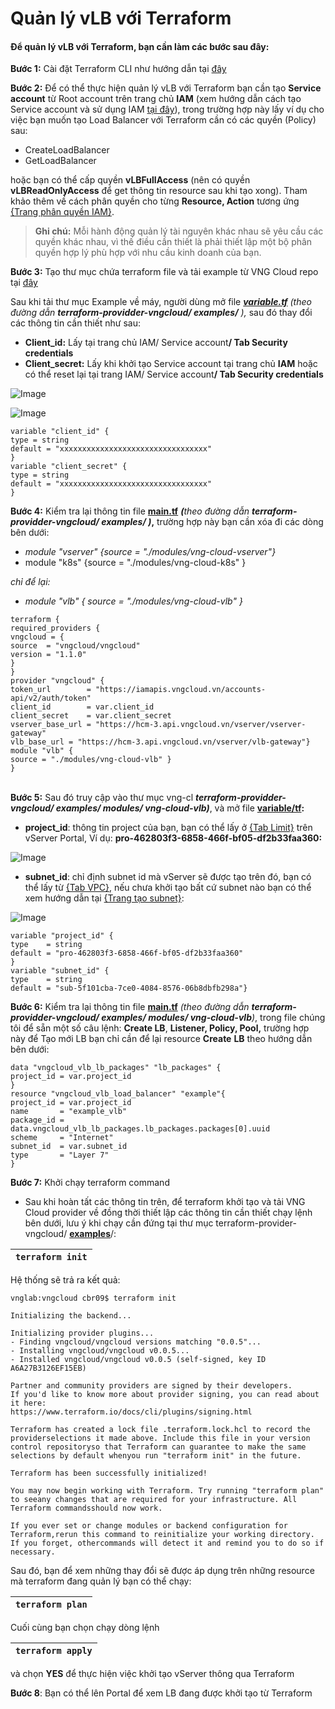 # Quản lý vLB với Terraform

#### Để quản lý vLB với Terraform, bạn cần làm các bước sau đây: 

**Bước 1:** Cài đặt Terraform CLI như hướng dẫn tại [đây](https://docs.vngcloud.vn/vng-cloud-document/vn/vserver/compute-hcm03-1a/terraform/cai-dat-terraform)

**Bước 2:** Để có thể thực hiện quản lý vLB với Terraform bạn cần tạo **Service account** từ Root account trên trang chủ **IAM** (xem hướng dẫn cách tạo Service account và sử dụng IAM [tại đây](https://docs.vngcloud.vn/vng-cloud-document/vn/vdb/relational-database-service-rds/quan-ly-thong-tin-rds-instance)), trong trường hợp này lấy ví dụ cho việc bạn muốn tạo Load Balancer với Terraform cần có các quyền (Policy) sau:

* CreateLoadBalancer
* GetLoadBalancer

hoặc bạn có thể cấp quyền **vLBFullAccess** (nên có quyền **vLBReadOnlyAccess** để get thông tin resource sau khi tạo xong). Tham khảo thêm về cách phân quyền cho từng **Resource, Action** tương ứng [{Trang phân quyền IAM}](https://docs.vngcloud.vn/vng-cloud-document/vn/vserver/compute-hcm03-1a/quan-ly-dinh-danh-va-truy-cap-iam-cho-vserver/cac-hanh-dong-tai-nguyen-va-dieu-kien-can-cho-phan-quyen-truy-cap-vserver).

> **Ghi chú:** Mỗi hành động quản lý tài nguyên khác nhau sẽ yêu cầu các quyền khác nhau, vì thế điều cần thiết là phải thiết lập một bộ phân quyền hợp lý phù hợp với nhu cầu kinh doanh của bạn.

**Bước 3:** Tạo thư mục chứa terraform file và tải example từ VNG Cloud repo tại [đây](https://github.com/vngcloud/terraform-provider-vngcloud/tree/main/examples)

Sau khi tải thư mục Example về máy, người dùng mở file [_**variable.tf**_](https://github.com/vngcloud/terraform-provider-vngcloud/blob/main/examples/variable.tf) _(theo đường dẫn **terraform-providder-vngcloud/ examples/** ),_ sau đó thay đổi các thông tin cần thiết như sau:

* **Client\_id:** Lấy tại trang chủ IAM/ Service accoun&#x74;**/ Tab Security credentials**
* **Client\_secret:** Lấy khi khởi tạo Service account tại trang chủ **IAM** hoặc có thể reset lại tại trang IAM/ Service accoun&#x74;**/ Tab Security credentials**

![Image](https://github.com/vngcloud/docs/blob/main/Vietnamese/.gitbook/assets/image%20(303).png?raw=true)

![Image](https://github.com/vngcloud/docs/blob/main/Vietnamese/.gitbook/assets/image%20(304).png?raw=true)

```
variable "client_id" {  
type = string  
default = "xxxxxxxxxxxxxxxxxxxxxxxxxxxxxxxxx"
}
variable "client_secret" {  
type = string  
default = "xxxxxxxxxxxxxxxxxxxxxxxxxxxxxxxxx"
}
```

**Bước 4:** Kiểm tra lại thông tin file [**main.tf**](https://github.com/vngcloud/terraform-provider-vngcloud/blob/main/examples/main.tf) _**(**&#x74;heo đường dẫn **terraform-providder-vngcloud/ examples/ )**_**,** trường hợp này bạn cần xóa đi các dòng bên dưới:

* _module "vserver" {source = "./modules/vng-cloud-vserver"}_
* module "k8s" {source = "./modules/vng-cloud-k8s" }

_chỉ để lại:_

* _module "vlb" { source = "./modules/vng-cloud-vlb" }_

```
terraform {  
required_providers {    
vngcloud = {      
source  = "vngcloud/vngcloud"      
version = "1.1.0"    
}
} 
provider "vngcloud" {  
token_url        = "https://iamapis.vngcloud.vn/accounts-api/v2/auth/token"  
client_id        = var.client_id  
client_secret    = var.client_secret  
vserver_base_url = "https://hcm-3.api.vngcloud.vn/vserver/vserver-gateway"  
vlb_base_url = "https://hcm-3.api.vngcloud.vn/vserver/vlb-gateway"}
module "vlb" {  
source = "./modules/vng-cloud-vlb" }
}
```

\
**Bước 5:** Sau đó truy cập vào thư mục vng-cl _**terraform-providder-vngcloud/ examples/ modules/ vng-cloud-vlb)**_, và mở file [**variable/tf**](https://github.com/vngcloud/terraform-provider-vngcloud/tree/main/examples/modules/vng-cloud-vlb)**:** 

* **project\_id**: thông tin project của bạn, bạn có thể lấy ở [{Tab Limit}](https://hcm-3.console.vngcloud.vn/vserver/limit) trên vServer Portal, Ví dụ: **pro-462803f3-6858-466f-bf05-df2b33faa360:**

![Image](https://github.com/vngcloud/docs/blob/main/Vietnamese/.gitbook/assets/image%20(305).png?raw=true)

* **subnet\_id**: chỉ định subnet id mà vServer sẽ được tạo trên đó, bạn có thể lấy từ [{Tab VPC}](https://hcm-3.console.vngcloud.vn/vserver/network/vpc), nếu chưa khởi tạo bất cứ subnet nào bạn có thể xem hướng dẫn tại [{Trang tạo subnet}](https://docs.vngcloud.vn/vng-cloud-document/vn/vserver/compute-hcm03-1a/network/virtual-private-cloud-vpc):

![Image](https://github.com/vngcloud/docs/blob/main/Vietnamese/.gitbook/assets/image%20(306).png?raw=true)

```
variable "project_id" {  
type    = string  
default = "pro-462803f3-6858-466f-bf05-df2b33faa360"
}
variable "subnet_id" {  
type    = string  
default = "sub-5f101cba-7ce0-4084-8576-06b8dbfb298a"}
```



**Bước 6:** Kiểm tra lại thông tin file [**main.tf**](https://github.com/vngcloud/terraform-provider-vngcloud/blob/main/examples/modules/vng-cloud-vlb/main.tf) _(theo đường dẫn **terraform-providder-vngcloud/ examples/ modules/ vng-cloud-vlb**)_, trong file chúng tôi để sẵn một số câu lệnh: **Create LB**, **Listener, Policy, Pool,** trường hợp này để Tạo mới LB bạn chỉ cần để lại resource **Create** **LB** theo hướng dẫn bên dưới:

```
data "vngcloud_vlb_lb_packages" "lb_packages" {  
project_id = var.project_id
} 
resource "vngcloud_vlb_load_balancer" "example"{  
project_id = var.project_id  
name       = "example_vlb"  
package_id =  data.vngcloud_vlb_lb_packages.lb_packages.packages[0].uuid  
scheme     = "Internet"  
subnet_id  = var.subnet_id  
type       = "Layer 7"
}
```

**Bước 7:** Khởi chạy terraform command

* Sau khi hoàn tất các thông tin trên, để terraform khởi tạo và tải VNG Cloud provider về đồng thời thiết lập các thông tin cần thiết chạy lệnh bên dưới, lưu ý khi chạy cần đứng tại thư mục terraform-provider-vngcloud/ [**examples**](https://github.com/vngcloud/terraform-provider-vngcloud/tree/main/examples)/: 

| `terraform init` |
| ---------------- |

Hệ thống sẽ trả ra kết quả:



```
vnglab:vngcloud cbr09$ terraform init 

Initializing the backend... 

Initializing provider plugins...
- Finding vngcloud/vngcloud versions matching "0.0.5"...
- Installing vngcloud/vngcloud v0.0.5...
- Installed vngcloud/vngcloud v0.0.5 (self-signed, key ID A6A27B3126EF15EB) 

Partner and community providers are signed by their developers.
If you'd like to know more about provider signing, you can read about it here:
https://www.terraform.io/docs/cli/plugins/signing.html 

Terraform has created a lock file .terraform.lock.hcl to record the providerselections it made above. Include this file in your version control repositoryso that Terraform can guarantee to make the same selections by default whenyou run "terraform init" in the future. 

Terraform has been successfully initialized! 

You may now begin working with Terraform. Try running "terraform plan" to seeany changes that are required for your infrastructure. All Terraform commandsshould now work. 

If you ever set or change modules or backend configuration for Terraform,rerun this command to reinitialize your working directory. If you forget, othercommands will detect it and remind you to do so if necessary.
```

Sau đó, bạn để xem những thay đổi sẽ được áp dụng trên những resource mà terraform đang quản lý bạn có thể chạy:

| `terraform plan` |
| ---------------- |

Cuối cùng bạn chọn chạy dòng lệnh 

| `terraform apply` |
| ----------------- |

và chọn **YES** để thực hiện việc khởi tạo vServer thông qua Terraform

**Bước 8**: Bạn có thể lên Portal để xem LB đang được khởi tạo từ Terraform
